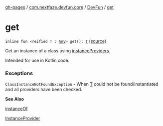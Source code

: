 [gh-pages](../../index.md) / [com.nextfaze.devfun.core](../index.md) / [DevFun](index.md) / [get](./get.md)

# get

`inline fun <reified T : `[`Any`](https://kotlinlang.org/api/latest/jvm/stdlib/kotlin/-any/index.html)`> get(): `[`T`](get.md#T) [(source)](https://github.com/NextFaze/dev-fun/tree/master/devfun/src/main/java/com/nextfaze/devfun/core/DevFun.kt#L391)

Get an instance of a class using [instanceProviders](instance-providers.md).

Intended for use in Kotlin code.

### Exceptions

`ClassInstanceNotFoundException` - When [T](get.md#T) could not be found/instantiated and all providers have been checked.

**See Also**

[instanceOf](instance-of.md)

[InstanceProvider](../../com.nextfaze.devfun.inject/-instance-provider/index.md)

